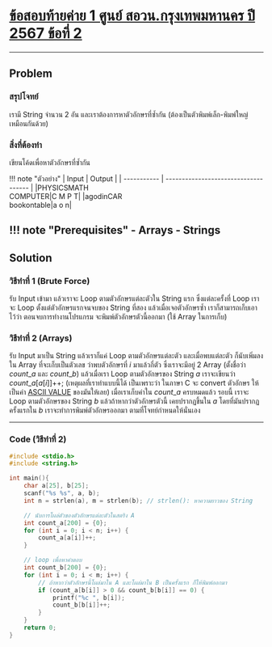 # [ข้อสอบท้ายค่าย 1 ศูนย์ สอวน.กรุงเทพมหานคร ปี 2567 ข้อที่ 2](https://grader.gchan.moe/problemset/c1_bkk67_2)

---

## Problem

### สรุปโจทย์

เรามี String จำนวน 2 อัน และเราต้องการหาตัวอักษรที่ซ้ำกัน (ต้องเป็นตัวพิมพ์เล็ก-พิมพ์ใหญ่เหมือนกันด้วย)

### สิ่งที่ต้องทำ

เขียนโค้ดเพื่อหาตัวอักษรที่ซ้ำกัน

!!! note "ตัวอย่าง"
    | Input      | Output                          |
    | ----------- | ------------------------------------ |
    |PHYSICSMATH<br>COMPUTER|C M P T|
    |agodinCAR<br>bookontable|a o n|

!!! note "Prerequisites"
    - Arrays
    - Strings
---

## Solution

### วิธีทำที่ 1 (Brute Force)

รับ Input เข้ามา แล้วเราจะ Loop ตามตัวอักษรแต่ละตัวใน String แรก ซึ่งแต่ละครั้งที่ Loop เราจะ Loop ตั้งแต่ตัวอักษรแรกจนจบของ String ที่สอง แล้วเมื่อเจอตัวอักษรซ้ำ เราก็สามารถเก็บเอาไว้ว่า ตอนจบการทำงานโปรแกรม จะพิมพ์ตัวอักษรตัวนี้ออกมา (ใช้ Array ในการเก็บ)

### วิธีทำที่ 2 (Arrays)

รับ Input มาเป็น String แล้วเราก็แค่ Loop ตามตัวอักษรแต่ละตัว และเมื่อพบแต่ละตัว ก็นับเพิ่มลงใน Array ที่จะเก็บเป็นตัวเลข ว่าพบตัวอักษรที่ $i$ มาแล้วกี่ตัว ซึ่งเราจะมีอยู่ 2 Array (ตั้งชื่อว่า $count\_a$ และ $count\_b$) แล้วเมื่อเรา Loop ตามตัวอักษรของ String $a$ เราจะเขียนว่า $count\_a[a[i]]$++; (เหตุผลที่เราทำแบบนี้ได้ เป็นเพราะว่า ในภาษา C จะ convert ตัวอักษร ให้เป็นค่า [ASCII VALUE](https://www.ascii-code.com/) ของมันให้เลย) เมื่อเราเก็บค่าใน $count\_a$ ครบหมดแล้ว รอบนี้ เราจะ Loop ตามตัวอักษรของ String $b$ แล้วถ้าหากว่าตัวอักษรตัวนี้ เคยปรากฏขึ้นใน $a$ โดยที่มันปรากฏครั้งแรกใน $b$ เราจะทำการพิมพ์ตัวอักษรออกมา ตามที่โจทย์กำหนดให้นั่นเอง

---

### Code (วิธีทำที่ 2)

```cpp title="repeating_string.c"
#include <stdio.h>
#include <string.h>

int main(){
    char a[25], b[25];
    scanf("%s %s", a, b);
    int n = strlen(a), m = strlen(b); // strlen(): หาความยาวของ String

    // นับการโผล่ตัวของตัวอักษรแต่ละตัวในสตริง A
    int count_a[200] = {0};
    for (int i = 0; i < n; i++) {
        count_a[a[i]]++;
    }

    // loop เพื่อหาคำตอบ
    int count_b[200] = {0};
    for (int i = 0; i < m; i++) {
        // ถ้าหากว่าตัวอักษรนี้โผล่มาใน A และโผล่มาใน B เป็นครั้งแรก ก็ให้พิมพ์ออกมา
        if (count_a[b[i]] > 0 && count_b[b[i]] == 0) {
            printf("%c ", b[i]);
            count_b[b[i]]++;
        }
    }
    return 0;
}
```
